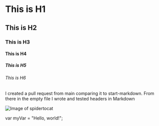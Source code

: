# This is H1
## This is H2 
### This is H3
#### This is H4
##### This is H5
###### This is H6
I created a pull request from main comparing it to start-markdown. From there in the empty file I wrote and tested headers in Markdown

![Image of spidertocat](https://octodex.github.com/images/spidertocat.png)

var myVar = "Hello, world!";
